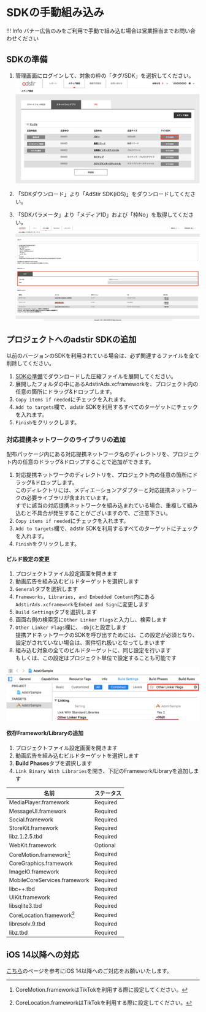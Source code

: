 # SDKの手動組み込み

!!! Info
    バナー広告のみをご利用で手動で組み込む場合は営業担当までお問い合わせください

## SDKの準備
1. 管理画面にログインして、対象の枠の「タグ/SDK」を選択してください。
![tutorial1](Adstir_sdk_tutorial_01.png)

2. 「SDKダウンロード」より「AdStir SDK(iOS)」をダウンロードしてください。

3. 「SDKパラメータ」より「メディアID」および「枠No」を取得してください。
![tutorial2](Adstir_sdk_tutorial_02_ios.png)

## プロジェクトへのadstir SDKの追加

以前のバージョンのSDKを利用されている場合は、必ず関連するファイルを全て削除してください。  

1. [SDKの準備](#sdkの準備)でダウンロードした圧縮ファイルを展開してください。
1. 展開したフォルダの中にあるAdstirAds.xcframeworkを、プロジェクト内の任意の箇所にドラッグ&ドロップします。
1. `Copy items if needed`にチェックを入れます。
1. `Add to targets`欄で、adstir SDKを利用するすべてのターゲットにチェックを入れます。
1. `Finish`をクリックします。

### 対応提携ネットワークのライブラリの追加

配布パッケージ内にある対応提携ネットワーク名のディレクトリを、プロジェクト内の任意のドラッグ&ドロップすることで追加ができます。

1. 対応提携ネットワークのディレクトリを、プロジェクト内の任意の箇所にドラッグ&ドロップします。  
このディレクトリには、メディエーションアダプターと対応提携ネットワークの必要ライブラリが含まれています。  
すでに該当の対応提携ネットワークを組み込まれている場合、重複して組み込むと不具合が発生することがございますので、ご注意下さい。
1. `Copy items if needed`にチェックを入れます。
1. `Add to targets`欄で、adstir SDKを利用するすべてのターゲットにチェックを入れます。
1. `Finish`をクリックします。

#### ビルド設定の変更

1. プロジェクトファイル設定画面を開きます
1. 動画広告を組み込むビルドターゲットを選択します
1. `General`タブを選択します
1. `Frameworks, Libraries, and Embedded Content`内にある`AdstirAds.xcframework`を`Embed and Sign`に変更します
1. `Build Settings`タブを選択します
1. 画面右側の検索窓に`Other Linker Flags`と入力し、検索します
1. `Other Linker Flags`欄に、`-ObjC`と設定します  
提携アドネットワークのSDKを呼び出すためには、この設定が必須となり、設定がされていない場合は、案件切れ扱いとなってしまいます
1. 組み込む対象の全てのビルドターゲットに、同じ設定を行います  
もしくは、この設定はプロジェクト単位で設定することも可能です

![OtherLinkerFlag](OtherLinkerFlags.png)

#### 依存Framework/Libraryの追加

1. プロジェクトファイル設定画面を開きます
1. 動画広告を組み込むビルドターゲットを選択します
1. **Build Phases**タブを選択します
1. `Link Binary With Libraries`を開き、下記のFramework/Libraryを追加します

名前|ステータス
----|----
MediaPlayer.framework|Required
MessageUI.framework|Required
Social.framework|Required
StoreKit.framework|Required
libz.1.2.5.tbd|Required
WebKit.framework|Optional
CoreMotion.framework[^1]|Required
CoreGraphics.framework|Required
ImageIO.framework|Required
MobileCoreServices.framework|Required
libc++.tbd|Required
UIKit.framework|Required
libsqlite3.tbd|Required
CoreLocation.framework[^2]|Required
libresolv.9.tbd | Required
libz.tbd | Required

[^1]: CoreMotion.frameworkはTikTokを利用する際に設定してください。  
[^2]: CoreLocation.frameworkはTikTokを利用する際に設定してください。  

## iOS 14以降への対応

[こちら](ios14.md)のページを参考にiOS 14以降へのご対応をお願いいたします。
